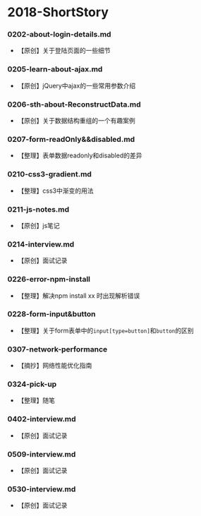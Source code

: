 # 2018-ShortStory

### 0202-about-login-details.md
   - 【原创】关于登陆页面的一些细节
### 0205-learn-about-ajax.md
   - 【原创】jQuery中ajax的一些常用参数介绍
### 0206-sth-about-ReconstructData.md
   - 【原创】关于数据结构重组的一个有趣案例
### 0207-form-readOnly&&disabled.md
   - 【整理】表单数据readonly和disabled的差异
### 0210-css3-gradient.md
   - 【整理】css3中渐变的用法
### 0211-js-notes.md
   - 【原创】js笔记
### 0214-interview.md
   - 【原创】面试记录
### 0226-error-npm-install
   - 【整理】解决npm install xx 时出现解析错误
### 0228-form-input&button
   - 【整理】关于form表单中的`input[type=button]`和`button`的区别
### 0307-network-performance
   - 【摘抄】网络性能优化指南
### 0324-pick-up
   - 【整理】随笔
### 0402-interview.md
   - 【原创】面试记录
### 0509-interview.md
   - 【原创】面试记录
### 0530-interview.md
   - 【原创】面试记录